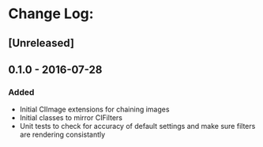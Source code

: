 # Change Log:
## [Unreleased]

## 0.1.0 - 2016-07-28
### Added
- Initial CIImage extensions for chaining images
- Initial classes to mirror CIFilters
- Unit tests to check for accuracy of default settings and make sure filters are rendering consistantly

